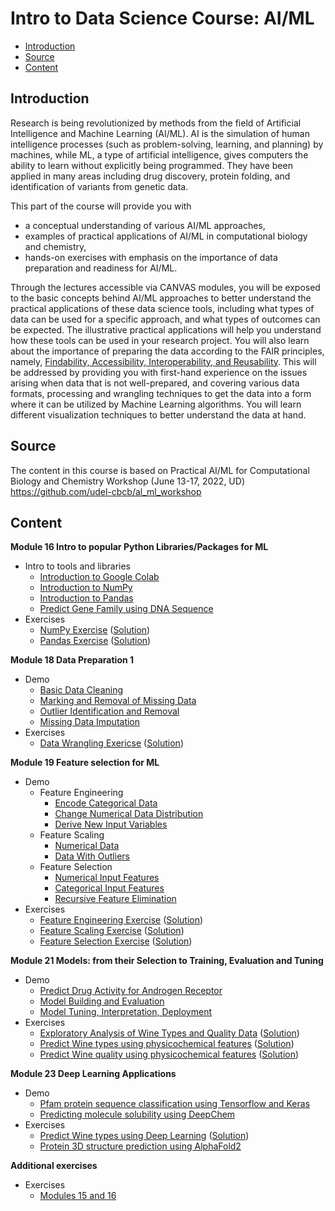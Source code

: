 # Intro to Data Science Course: AI/ML
  - [Introduction](#introduction)
  - [Source](#source)
  - [Content](#content)

## Introduction
Research is being revolutionized by methods from the field of Artificial Intelligence and Machine Learning (AI/ML). AI is the simulation of human intelligence processes (such as problem-solving, learning, and planning) by machines, while ML, a type of artificial intelligence, gives computers the ability to learn without explicitly being programmed. They have been applied in many areas including drug discovery, protein folding, and identification of variants from genetic data.

This part of the course will provide you with

- a conceptual understanding of various AI/ML approaches,
- examples of practical applications of AI/ML in computational biology and chemistry,
- hands-on exercises with emphasis on the importance of data preparation and readiness for AI/ML.

Through the lectures accessible via CANVAS modules, you will be exposed to the basic concepts behind AI/ML approaches to better understand the practical applications of these data science tools, including what types of data can be used for a specific approach, and what types of outcomes can be expected. The illustrative practical applications will help you understand how these tools can be used in your research project. You will also learn about the importance of preparing the data according to the FAIR principles, namely, [Findability, Accessibility, Interoperability, and Reusability](https://pubmed.ncbi.nlm.nih.gov/26978244/). This will be addressed by providing you with first-hand experience on the issues arising when data that is not well-prepared, and covering various data formats, processing and wrangling techniques to get the data into a form where it can be utilized by Machine Learning algorithms. You will learn different visualization techniques to better understand the data at hand.

## Source

The content in this course is based on Practical AI/ML for Computational Biology and Chemistry Workshop (June 13-17, 2022, UD)
https://github.com/udel-cbcb/al_ml_workshop

## Content

<b>Module 16 Intro to popular Python Libraries/Packages for ML</b>

- Intro to tools and libraries
  - [Introduction to Google Colab](https://colab.research.google.com/github/carighi/al_ml_workshop/blob/main/Module_1/Live_Demos/Day_1_Live_Demo_1_Introduction_to_Google_Colab.ipynb)
  - [Introduction to NumPy](https://colab.research.google.com/github/carighi/al_ml_workshop/blob/main/Module_1/Live_Demos/Introduction_to_NumPy.ipynb)
  - [Introduction to Pandas](https://colab.research.google.com/github/carighi/al_ml_workshop/blob/main/Module_1/Live_Demos/Day_1_Live_Demo_3_Introduction_to_Pandas.ipynb)
  - [Predict Gene Family using DNA Sequence](https://colab.research.google.com/github/carighi/al_ml_workshop/blob/main/Module_1//Live_Demos/Day_1_Live_Demo_4_Predict_Gene_Family_Using_DNA_Sequence.ipynb)
- Exercises
  - [NumPy Exercise](https://colab.research.google.com/github/carighi/al_ml_workshop/blob/main/Module_1/Exercises/Day_1_Exercise_NumPy.ipynb) ([Solution](https://colab.research.google.com/github/carighi/al_ml_workshop/blob/main/Module_1/Exercises/Day_1_Exercise_NumPy_Solution.ipynb))
  - [Pandas Exercise](https://colab.research.google.com/github/carighi/al_ml_workshop/blob/main/Module_1/Exercises/Day_1_Exercise_Pandas.ipynb) ([Solution](https://colab.research.google.com/github/carighi/al_ml_workshop/blob/main/Module_1/Exercises/Day_1_Exercise_Pandas_Solution.ipynb))

<b>Module 18 Data Preparation 1</b>
- Demo
  - [Basic Data Cleaning](https://colab.research.google.com/github/carighi/al_ml_workshop/blob/main/Day_2/Live_Demos/Day_2_Live_Demo_1_Basic_Data_Cleaning.ipynb)
  - [Marking and Removal of Missing Data](https://colab.research.google.com/github/carighi/al_ml_workshop/blob/main/Day_2/Live_Demos/Day_2_Live_Demo_2_Mark_and_Remove_Missing_Data.ipynb)
  - [Outlier Identification and Removal](https://colab.research.google.com/github/carighi/al_ml_workshop/blob/main/Day_2/Live_Demos/Day_2_Live_Demo_3_Outlier_Identification_and_Removal.ipynb)
  - [Missing Data Imputation](https://colab.research.google.com/github/carighi/al_ml_workshop/blob/main/Day_2/Live_Demos/Day_2_Live_Demo_4_Missing_Data_Imputation.ipynb)
- Exercises
  - [Data Wrangling Exericse](https://colab.research.google.com/github/carighi/al_ml_workshop/blob/main/Day_2/Exercises/Day_2_Exercise_Data_Wrangling.ipynb) ([Solution](https://colab.research.google.com/github/carighi/al_ml_workshop/blob/main/Day_2/Exercises/Day_2_Exercise_Data_Wrangling_Solution.ipynb))

<b>Module 19 Feature selection for ML</b>
- Demo
  - Feature Engineering
    - [Encode Categorical Data](https://colab.research.google.com/github/carighi/al_ml_workshop/blob/main/Day_3/Live_Demos/Day_3_Live_Demo_1_Feature_Engineering_Encode_Categorical_Data.ipynb)
    - [Change Numerical Data Distribution](https://colab.research.google.com/github/carighi/al_ml_workshop/blob/main/Day_3/Live_Demos/Day_3_Live_Demo_2_Feature_Engineering_Change_Numerical_Data_Distributions.ipynb)
    - [Derive New Input Variables](https://colab.research.google.com/github/carighi/al_ml_workshop/blob/main/Day_3/Live_Demos/Day_3_Live_Demo_3_Feature_Engineering_Derive_New_Input_Variables.ipynb)
  - Feature Scaling
    - [Numerical Data](https://colab.research.google.com/github/carighi/al_ml_workshop/blob/main/Day_3/Live_Demos/Day_3_LIve_Demo_4_Feature_Scaling_Numerical_Data.ipynb)
    - [Data With Outliers](https://colab.research.google.com/github/carighi/al_ml_workshop/blob/main/Day_3/Live_Demos/Day_3_Live_Demo_5_Feature_Scaling_Data_with_Outliers.ipynb)
  - Feature Selection
    - [Numerical Input Features](https://colab.research.google.com/github/carighi/al_ml_workshop/blob/main/Day_3/Live_Demos/Day_3_Live_Demo_6_Feature_Selection_Categorical_Input_Features.ipynb)
    - [Categorical Input Features](https://colab.research.google.com/github/carighi/al_ml_workshop/blob/main/Day_3/Live_Demos/Day_3_LIve_Demo_7_Feature_Selection_Numerical_Input_Features.ipynb)
    - [Recursive Feature Elimination](https://colab.research.google.com/github/carighi/al_ml_workshop/blob/main/Day_3/Live_Demos/Day_3_Live_Demo_8_Feature_Selection_Recursive_Feature_Elimination.ipynb)
- Exercises
  - [Feature Engineering Exercise](https://colab.research.google.com/github/carighi/al_ml_workshop/blob/main/Day_3/Exercises/Day_3_Exercise_Feature_Engineering.ipynb) ([Solution](https://colab.research.google.com/github/carighi/al_ml_workshop/blob/main/Day_3/Exercises/Day_3_Exercise_Feature_Engineering_Solution.ipynb))
  - [Feature Scaling Exercise](https://colab.research.google.com/github/carighi/al_ml_workshop/blob/main/Day_3/Exercises/Day_3_Exercise_Feature_Scaling.ipynb) ([Solution](https://colab.research.google.com/github/carighi/al_ml_workshop/blob/main/Day_3/Exercises/Day_3_Exercise_Feature_Scaling_Solution.ipynb))
  - [Feature Selection Exercise](https://colab.research.google.com/github/carighi/al_ml_workshop/blob/main/Day_3/Exercises/Day_3_Exericse_Feature_Selection.ipynb) ([Solution](https://colab.research.google.com/github/carighi/al_ml_workshop/blob/main/Day_3/Exercises/Day_3_Exericse_Feature_Selection_Solution.ipynb))

<b>Module 21 Models: from their Selection to Training, Evaluation and Tuning</b>
- Demo
  - [Predict Drug Activity for Androgen Receptor](https://colab.research.google.com/github/carighi/al_ml_workshop/blob/main/Day_4/Live_Demos/Day_4_Live_Demo_1_Predict_Drug_Activity_for_Androgen_Receptor.ipynb)
  - [Model Building and Evaluation](https://colab.research.google.com/github/carighi/al_ml_workshop/blob/main/Day_4/Live_Demos/Day_4_Live_Demo_2_Model_Building_and_Evaluation.ipynb)
  - [Model Tuning, Interpretation, Deployment](https://colab.research.google.com/github/carighi/al_ml_workshop/blob/main/Day_4/Live_Demos/Day_4_Live_Demo_3_Model_Tunning_Interpretation_Deployment.ipynb)
- Exercises
  - [Exploratory Analysis of Wine Types and Quality Data](https://colab.research.google.com/github/carighi/al_ml_workshop/blob/main/Day_4/Exercises/Day_4_Exercise_1_Exploratory_Analysis_of_Wine_Types_and_Quality_Data.ipynb) ([Solution](https://colab.research.google.com/github/carighi/al_ml_workshop/blob/main/Day_4/Exercises/Day_4_Exercise_1_Exploratory_Analysis_of_Wine_Types_and_Quality_Data_Solution.ipynb))
  - [Predict Wine types using physicochemical features](https://colab.research.google.com/github/carighi/al_ml_workshop/blob/main/Day_4/Exercises/Day_4_Exercise_2_Predicting_Wine_Types.ipynb) ([Solution](https://colab.research.google.com/github/carighi/al_ml_workshop/blob/main/Day_4/Exercises/Day_4_Exercise_2_Predicting_Wine_Types_Solution.ipynb))
  - [Predict Wine quality using physicochemical features](https://colab.research.google.com/github/carighi/al_ml_workshop/blob/main/Day_4/Exercises/Day_4_Exercise_3_Predicting_Wine_Quality.ipynb) ([Solution](https://colab.research.google.com/github/carighi/al_ml_workshop/blob/main/Day_4/Exercises/Day_4_Exercise_3_Predicting_Wine_Quality_Solution.ipynb))

<b>Module 23 Deep Learning Applications</b>
- Demo
  - [Pfam protein sequence classification using Tensorflow and Keras](https://colab.research.google.com/github/carighi/al_ml_workshop/blob/main/Day_5/Live_Demos/Day_5_Live_Demo_1_Pfam_Protein_Sequence_Classification_with_Tensorflow_Keras.ipynb)
  - [Predicting molecule solubility using DeepChem](https://colab.research.google.com/github/carighi/al_ml_workshop/blob/main/Day_5/Live_Demos/Day_5_Live_Demo_2_Predicting_the_Solubility_of_Small_Molecules.ipynb)
- Exercises
  - [Predict Wine types using Deep Learning](https://colab.research.google.com/github/carighi/al_ml_workshop/blob/main/Day_5/Exercises/Day_5_Exercise_1_Predicting_Wine_Types_Deep_Learing.ipynb) ([Solution](Day_5/Exercises/Day_5_Exercise_1_Predicting_Wine_Types_Deep_Learing_Solution.ipynb))
  - [Protein 3D structure prediction using AlphaFold2](https://colab.research.google.com/github/deepmind/alphafold/blob/main/notebooks/AlphaFold.ipynb)

<b>Additional exercises</b>
- Exercises
  - [Modules 15 and 16](https://colab.research.google.com/github/carighi/al_ml_workshop/blob/main/Additional_exercises/Exercises_additional_1.ipynb) 
